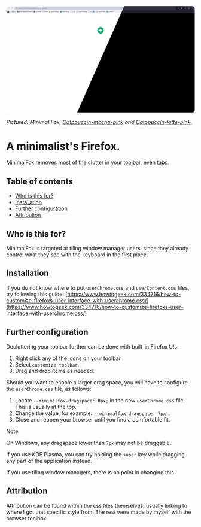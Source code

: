 <!-- markdownlint-disable MD041 MD026 -->

<img width="1000" src="docs/hero.webp">

*Pictured: Minimal Fox, [Catppuccin-mocha-pink](https://addons.mozilla.org/en-US/firefox/addon/catppuccin-mocha-pink/) and [Catppuccin-latte-pink](https://addons.mozilla.org/en-US/firefox/addon/catppuccin-latte-pink/)*.

# A minimalist's Firefox.

MinimalFox removes most of the clutter in your toolbar, even tabs.

## Table of contents

- [Who is this for?](#who-is-this-for)
- [Installation](#installation)
- [Further configuration](#further-configuration)
- [Attribution](#attribution)

## Who is this for?

MinimalFox is targeted at tiling window manager users, since they already control what they see with the keyboard in the first place.

## Installation

If you do not know where to put `userChrome.css` and `userContent.css` files, try following this guide: [https://www.howtogeek.com/334716/how-to-customize-firefoxs-user-interface-with-userchrome.css/](https://www.howtogeek.com/334716/how-to-customize-firefoxs-user-interface-with-userchrome.css/)

## Further configuration

Decluttering your toolbar further can be done with built-in Firefox UIs:

1. Right click any of the icons on your toolbar.
1. Select `customize toolbar`.
1. Drag and drop items as needed.

Should you want to enable a larger drag space, you will have to configure the `userChrome.css` file, as follows:

1. Locate `--minimalfox-dragspace: 0px;` in the new `userChrome.css` file. This is usually at the top.
1. Change the value, for example: `--minimalfox-dragspace: 7px;`.
1. Close and reopen your browser until you find a comfortable fit.

> [!NOTE]
> On Windows, any dragspace lower than `7px` may not be draggable.
>
> If you use KDE Plasma, you can try holding the `super` key while dragging any part of the application instead.
>
> If you use tiling window managers, there is no point in changing this.

## Attribution

Attribution can be found within the css files themselves, usually linking to where I got that specific style from. The rest were made by myself with the browser toolbox.
